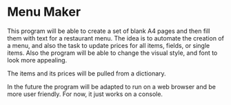 # Menu Maker

This program will be able to create a set of blank A4 pages and then
fill them with text for a restaurant menu. The idea is to automate the
creation of a menu, and also the task to update prices for all items, 
fields, or single items.
Also the program will be able to change the visual style, and font to look
more appealing.

The items and its prices will be pulled from a dictionary.

In the future the program will be adapted to run on a web browser and be
more user friendly. For now, it just works on a console.